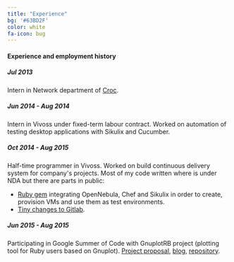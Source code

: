 ```yaml
---
title: "Experience"
bg: '#63BD2F'
color: white
fa-icon: bug
---
```


#### Experience and employment history


##### Jul 2013

Intern in Network department of [Croc](http://www.croc.ru/eng/).

##### Jun 2014 - Aug 2014

Intern in Vivoss under fixed-term labour contract. Worked on automation of testing desktop applications with Sikulix and Cucumber.

##### Oct 2014 - Aug 2015

Half-time programmer in Vivoss. Worked on build continuous delivery system for company's projects. Most of my code written where is under NDA but there are parts in public:

* [Ruby gem](https://github.com/dilcom/testagent) integrating OpenNebula, Chef and Sikulix in order to create, provision VMs and use them as test environments.
* [Tiny changes to Gitlab](https://github.com/dilcom/gitlabhq/commits/master).

##### Jun 2015 - Aug 2015

Participating in Google Summer of Code with GnuplotRB project (plotting tool for Ruby users based on Gnuplot). [Project proposal](http://www.google-melange.com/gsoc/proposal/public/google/gsoc2015/dilcom/5629499534213120), [blog](http://www.evgrafov.work/gnuplotrb/), [repository](https://github.com/dilcom/gnuplotrb).
